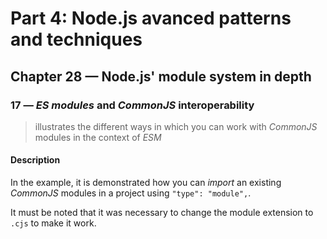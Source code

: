 # Part 4: Node.js avanced patterns and techniques
## Chapter 28 &mdash; Node.js' module system in depth 
### 17 &mdash; *ES modules* and *CommonJS* interoperability
> illustrates the different ways in which you can work with *CommonJS* modules in the context of *ESM*

#### Description
In the example, it is demonstrated how you can *import* an existing *CommonJS* modules in a project using `"type": "module",`.

It must be noted that it was necessary to change the module extension to `.cjs` to make it work.
